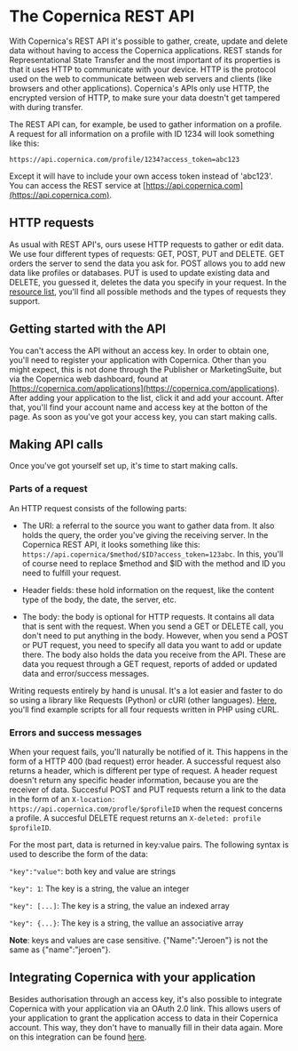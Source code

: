 # The Copernica REST API

With Copernica's REST API it's possible to gather, create, update and delete data without having to access the Copernica applications. REST stands for Representational State Transfer and the most important of its properties is that it uses HTTP to communicate with your device. HTTP is the protocol used on the web to communicate between web servers and clients (like browsers and other applications). Copernica's APIs only use HTTP, the encrypted version of HTTP, to make sure your data doestn't get tampered with during transfer.

The REST API can, for example, be used to gather information on a profile. A request for all information on a profile with ID 1234 will look something like this:

`https://api.copernica.com/profile/1234?access_token=abc123`

Except it will have to include your own access token instead of 'abc123'.
You can access the REST service at [https://api.copernica.com](https://api.copernica.com).

## HTTP requests
As usual with REST API's, ours usese HTTP requests to gather or edit data. We use four different types of requests: GET, POST, PUT and DELETE. GET orders the server to send the data you ask for. POST allows you to add new data like profiles or databases. PUT is used to update existing data and DELETE, you guessed it, deletes the data you specify in your request. In the [resource list](), you'll find all possible methods and the types of requests they support.

## Getting started with the API
You can't access the API without an access key. In order to obtain one, you'll need to register your application with Copernica. Other than you might expect, this is not done through the Publisher or MarketingSuite, but via the Copernica web dashboard, found at [https://copernica.com/applications](https://copernica.com/applications). After adding your application to the list, click it and add your account. After that, you'll find your account name and access key at the botton of the page. As soon as you've got your access key, you can start making calls.

## Making API calls
Once you've got yourself set up, it's time to start making calls.

### Parts of a request
An HTTP request consists of the following parts:

- The URI: a referral to the source you want to gather data from. It also holds the query, the order you've giving the receiving server. In the Copernica REST API, it looks something like this: `https://api.copernica/$method/$ID?access_token=123abc`. In this, you'll of course need to replace $method and $ID with the method and ID you need to fulfill your request. 

- Header fields: these hold information on the request, like the content type of the body, the date, the server, etc.

- The body: the body is optional for HTTP requests. It contains all data that is sent with the request. When you send a GET or DELETE call, you don't need to put anything in the body. However, when you send a POST or PUT request, you need to specify all data you want to add or update there. The body also holds the data you receive from the API. These are data you request through a GET request, reports of added or updated data and error/success messages.

Writing requests entirely by hand is unusal. It's a lot easier and faster to do so using a library like Requests (Python) or cURl (other languages). [Here](), you'll find example scripts for all four requests written in PHP using cURL.

### Errors and success messages
When your request fails, you'll naturally be notified of it. This happens in the form of a HTTP 400 (bad request) error header. A successful request also returns a header, which is different per type of request. A header request doesn't return any specific header information, because you are the receiver of data. Succesful POST and PUT requests return a link to the data in the form of an `X-location: https://api.copernica.com/profle/$profileID` when the request concerns a profile. A succesful DELETE request returns an `X-deleted: profile $profileID`.

For the most part, data is returned in key:value pairs. The following syntax is used to describe the form of the data:

`"key":"value"`: both key and value are strings

`"key": 1`: The key is a string, the value an integer

`"key": [...]`: The key is a string, the value an indexed array

`"key": {...}`: The key is a string, the vallue an associative array

**Note**: keys and values are case sensitive. {"Name":"Jeroen"} is not the same as {"name":"jeroen"}.

## Integrating Copernica with your application
Besides authorisation through an access key, it's also possible to integrate Copernica with your application via an OAuth 2.0 link. This allows users of your application to grant the application access to data in their Copernica account. This way, they don't have to manually fill in their data again. More on this integration can be found [here]().